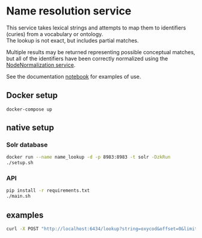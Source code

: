 # Name resolution service

This service takes lexical strings and attempts to map them to identifiers (curies) from a vocabulary or ontology.  
The lookup is not exact, but includes partial matches.

Multiple results may be returned representing possible conceptual matches, but all of the identifiers have been 
correctly normalized using the [NodeNormalization service](https://nodenormalization-sri.renci.org).

See the documentation [notebook](documentation/nameresolution.ipynb) for examples of use.

## Docker setup

`docker-compose up`

## native setup

### Solr database

```bash
docker run --name name_lookup -d -p 8983:8983 -t solr -DzkRun
./setup.sh
```

### API

```bash
pip install -r requirements.txt
./main.sh
```

## examples

```bash
curl -X POST "http://localhost:6434/lookup?string=oxycod&offset=0&limit=10" -H "accept: application/json"
```

